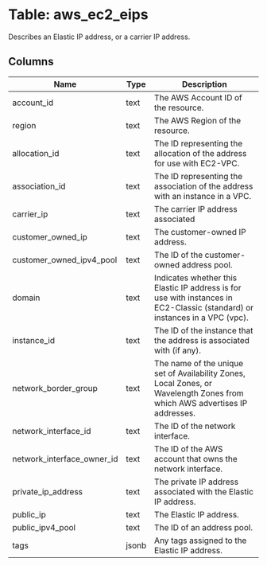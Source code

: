 
# Table: aws_ec2_eips
Describes an Elastic IP address, or a carrier IP address.
## Columns
| Name        | Type           | Description  |
| ------------- | ------------- | -----  |
|account_id|text|The AWS Account ID of the resource.|
|region|text|The AWS Region of the resource.|
|allocation_id|text|The ID representing the allocation of the address for use with EC2-VPC.|
|association_id|text|The ID representing the association of the address with an instance in a VPC.|
|carrier_ip|text|The carrier IP address associated|
|customer_owned_ip|text|The customer-owned IP address.|
|customer_owned_ipv4_pool|text|The ID of the customer-owned address pool.|
|domain|text|Indicates whether this Elastic IP address is for use with instances in EC2-Classic (standard) or instances in a VPC (vpc).|
|instance_id|text|The ID of the instance that the address is associated with (if any).|
|network_border_group|text|The name of the unique set of Availability Zones, Local Zones, or Wavelength Zones from which AWS advertises IP addresses.|
|network_interface_id|text|The ID of the network interface.|
|network_interface_owner_id|text|The ID of the AWS account that owns the network interface.|
|private_ip_address|text|The private IP address associated with the Elastic IP address.|
|public_ip|text|The Elastic IP address.|
|public_ipv4_pool|text|The ID of an address pool.|
|tags|jsonb|Any tags assigned to the Elastic IP address.|
